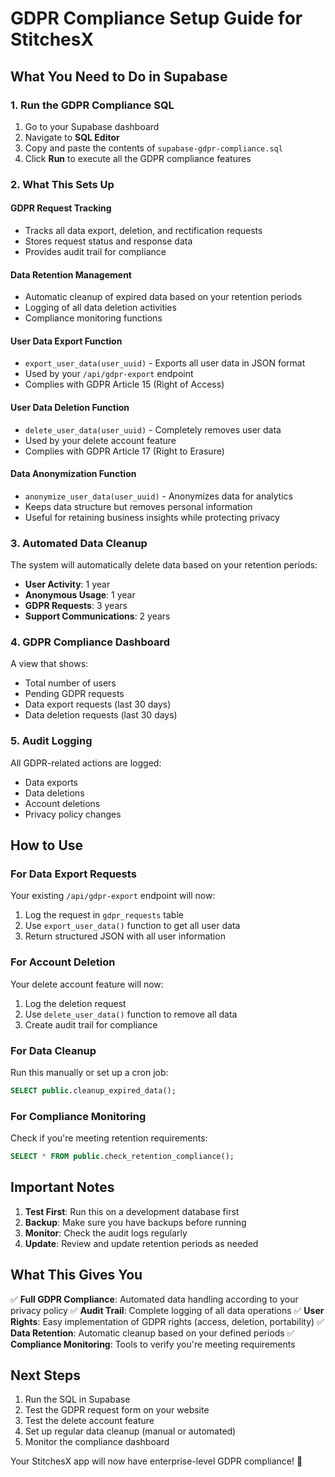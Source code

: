 # GDPR Compliance Setup Guide for StitchesX

## What You Need to Do in Supabase

### 1. Run the GDPR Compliance SQL
1. Go to your Supabase dashboard
2. Navigate to **SQL Editor**
3. Copy and paste the contents of `supabase-gdpr-compliance.sql`
4. Click **Run** to execute all the GDPR compliance features

### 2. What This Sets Up

#### **GDPR Request Tracking**
- Tracks all data export, deletion, and rectification requests
- Stores request status and response data
- Provides audit trail for compliance

#### **Data Retention Management**
- Automatic cleanup of expired data based on your retention periods
- Logging of all data deletion activities
- Compliance monitoring functions

#### **User Data Export Function**
- `export_user_data(user_uuid)` - Exports all user data in JSON format
- Used by your `/api/gdpr-export` endpoint
- Complies with GDPR Article 15 (Right of Access)

#### **User Data Deletion Function**
- `delete_user_data(user_uuid)` - Completely removes user data
- Used by your delete account feature
- Complies with GDPR Article 17 (Right to Erasure)

#### **Data Anonymization Function**
- `anonymize_user_data(user_uuid)` - Anonymizes data for analytics
- Keeps data structure but removes personal information
- Useful for retaining business insights while protecting privacy

### 3. Automated Data Cleanup

The system will automatically delete data based on your retention periods:
- **User Activity**: 1 year
- **Anonymous Usage**: 1 year  
- **GDPR Requests**: 3 years
- **Support Communications**: 2 years

### 4. GDPR Compliance Dashboard

A view that shows:
- Total number of users
- Pending GDPR requests
- Data export requests (last 30 days)
- Data deletion requests (last 30 days)

### 5. Audit Logging

All GDPR-related actions are logged:
- Data exports
- Data deletions
- Account deletions
- Privacy policy changes

## How to Use

### For Data Export Requests
Your existing `/api/gdpr-export` endpoint will now:
1. Log the request in `gdpr_requests` table
2. Use `export_user_data()` function to get all user data
3. Return structured JSON with all user information

### For Account Deletion
Your delete account feature will now:
1. Log the deletion request
2. Use `delete_user_data()` function to remove all data
3. Create audit trail for compliance

### For Data Cleanup
Run this manually or set up a cron job:
```sql
SELECT public.cleanup_expired_data();
```

### For Compliance Monitoring
Check if you're meeting retention requirements:
```sql
SELECT * FROM public.check_retention_compliance();
```

## Important Notes

1. **Test First**: Run this on a development database first
2. **Backup**: Make sure you have backups before running
3. **Monitor**: Check the audit logs regularly
4. **Update**: Review and update retention periods as needed

## What This Gives You

✅ **Full GDPR Compliance**: Automated data handling according to your privacy policy
✅ **Audit Trail**: Complete logging of all data operations
✅ **User Rights**: Easy implementation of GDPR rights (access, deletion, portability)
✅ **Data Retention**: Automatic cleanup based on your defined periods
✅ **Compliance Monitoring**: Tools to verify you're meeting requirements

## Next Steps

1. Run the SQL in Supabase
2. Test the GDPR request form on your website
3. Test the delete account feature
4. Set up regular data cleanup (manual or automated)
5. Monitor the compliance dashboard

Your StitchesX app will now have enterprise-level GDPR compliance! 🎉

